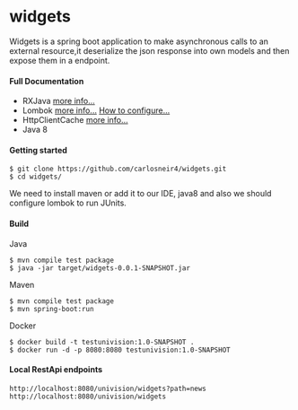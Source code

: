 # widgets
Widgets is a spring boot application to make asynchronous calls to an external resource,it deserialize the json response into own models and then expose them in a endpoint.

#### Full Documentation

- RXJava  [more info...](https://github.com/ReactiveX/RxJava)
- Lombok [more info...](https://projectlombok.org/features/all) [How to configure...](https://www.baeldung.com/lombok-ide)
- HttpClientCache [more info...](http://www.ehcache.org/documentation/3.7/)
- Java 8

#### Getting started

```
$ git clone https://github.com/carlosneir4/widgets.git
$ cd widgets/
```

We need to install maven or add it to our IDE, java8 and also we should configure lombok to run JUnits.

#### Build
Java
```
$ mvn compile test package
$ java -jar target/widgets-0.0.1-SNAPSHOT.jar
```
Maven
```
$ mvn compile test package
$ mvn spring-boot:run
```
Docker
```
$ docker build -t testunivision:1.0-SNAPSHOT .
$ docker run -d -p 8080:8080 testunivision:1.0-SNAPSHOT
```
#### Local RestApi endpoints

```
http://localhost:8080/univision/widgets?path=news
http://localhost:8080/univision/widgets
```




